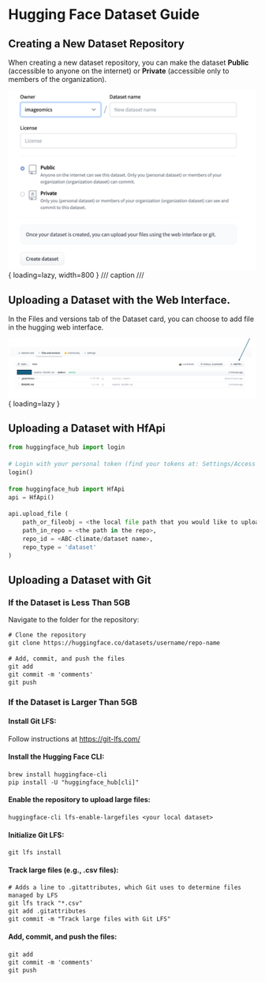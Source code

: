 # Hugging Face Dataset Guide

## Creating a New Dataset Repository
When creating a new dataset repository, you can make the dataset **Public** (accessible to anyone on the internet) or **Private** (accessible only to members of the organization).

![New dataset repository interface](images/HF-dataset-upload/346972860-ed0feb0e-529b-4021-b44f-41ac96680bc3.png){ loading=lazy, width=800 }
/// caption
///

## Uploading a Dataset with the Web Interface.
In the Files and versions tab of the Dataset card, you can choose to add file in the hugging web interface.

![Dataset repository Add file button](images/HF-dataset-upload/346190430-9e6cef9b-18ef-4d4a-84c5-1a3f75ac9336.png){ loading=lazy }

## Uploading a Dataset with HfApi
``` py linenums="1"
from huggingface_hub import login

# Login with your personal token (find your tokens at: Settings/Access Tokens)
login()

from huggingface_hub import HfApi
api = HfApi()

api.upload_file (
    path_or_fileobj = <the local file path that you would like to upload>,
    path_in_repo = <the path in the repo>,
    repo_id = <ABC-climate/dataset name>,
    repo_type = 'dataset'
)
```

## Uploading a Dataset with Git
### If the Dataset is Less Than 5GB
Navigate to the folder for the repository:
```
# Clone the repository
git clone https://huggingface.co/datasets/username/repo-name

# Add, commit, and push the files
git add
git commit -m 'comments'
git push

```
### If the Dataset is Larger Than 5GB
#### Install Git LFS:
Follow instructions at https://git-lfs.com/

#### Install the Hugging Face CLI:
```
brew install huggingface-cli
pip install -U "huggingface_hub[cli]"
```

#### Enable the repository to upload large files:
```
huggingface-cli lfs-enable-largefiles <your local dataset>
```

#### Initialize Git LFS:
```
git lfs install
```

#### Track large files (e.g., .csv files):
```
# Adds a line to .gitattributes, which Git uses to determine files managed by LFS
git lfs track "*.csv"  
git add .gitattributes
git commit -m "Track large files with Git LFS"
```

#### Add, commit, and push the files:
```
git add 
git commit -m 'comments'
git push
```






